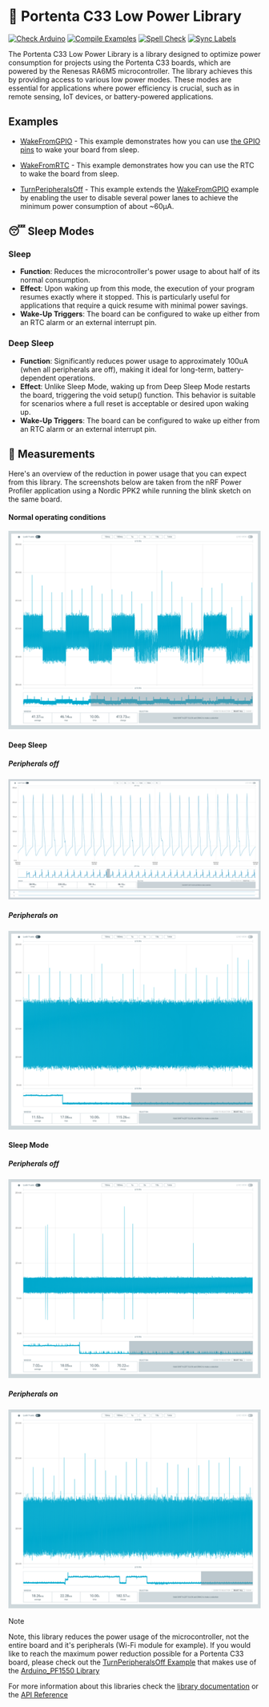 # 🔌 Portenta C33 Low Power Library

[![Check Arduino](https://github.com/arduino-libraries/Arduino_LowPowerPortentaC33/actions/workflows/check-arduino.yml/badge.svg)](https://github.com/arduino-libraries/Arduino_LowPowerPortentaC33/actions/workflows/check-arduino.yml) [![Compile Examples](https://github.com/arduino-libraries/Arduino_LowPowerPortentaC33/actions/workflows/compile-examples.yml/badge.svg)](https://github.com/arduino-libraries/Arduino_LowPowerPortentaC33/actions/workflows/compile-examples.yml) [![Spell Check](https://github.com/arduino-libraries/Arduino_LowPowerPortentaC33/actions/workflows/spell-check.yml/badge.svg)](https://github.com/arduino-libraries/Arduino_LowPowerPortentaC33/actions/workflows/spell-check.yml) [![Sync Labels](https://github.com/arduino-libraries/Arduino_LowPowerPortentaC33/actions/workflows/sync-labels.yml/badge.svg)](https://github.com/arduino-libraries/Arduino_LowPowerPortentaC33/actions/workflows/sync-labels.yml)


The Portenta C33 Low Power Library is a library designed to optimize power consumption for projects using the Portenta C33 boards, which are powered by the Renesas RA6M5 microcontroller. The library achieves this by providing access to various low power modes. These modes are essential for applications where power efficiency is crucial, such as in remote sensing, IoT devices, or battery-powered applications.


## Examples 
* [WakeFromGPIO](https://github.com/arduino-libraries/Arduino_LowPowerPortentaC33/blob/main/examples/WakeFromGPIO/WakeFromGPIO.ino) - This example demonstrates how you can use [the GPIO pins](https://github.com/arduino-libraries/Arduino_LowPowerPortentaC33/blob/main/docs/README.md#wakeup-pins) to wake your board from sleep.

* [WakeFromRTC](https://github.com/arduino-libraries/Arduino_LowPowerPortentaC33/blob/main/examples/WakeFromRTC/WakeFromRTC.ino) - This example demonstrates how you can use the RTC to wake the board from sleep. 

* [TurnPeripheralsOff](https://github.com/arduino-libraries/Arduino_LowPowerPortentaC33/blob/main/examples/TurnPeripheralsOff/TurnPeripheralsOff.ino) - This example extends the [WakeFromGPIO](https://github.com/arduino-libraries/Arduino_LowPowerPortentaC33/blob/main/examples/WakeFromGPIO/WakeFromGPIO.ino) example by enabling the user to disable several power lanes to achieve the minimum power consumption of about ~60µA.


## 😴 Sleep Modes

### Sleep 
* **Function**: Reduces the microcontroller's power usage to about half of its normal consumption.
* **Effect**: Upon waking up from this mode, the execution of your program resumes exactly where it stopped. This is particularly useful for applications that require a quick resume with minimal power savings.
* **Wake-Up Triggers**: The board can be configured to wake up either from an RTC alarm or an external interrupt pin.
  
### Deep Sleep
* **Function**: Significantly reduces power usage to approximately 100uA (when all peripherals are off), making it ideal for long-term, battery-dependent operations.
* **Effect**: Unlike Sleep Mode, waking up from Deep Sleep Mode restarts the board, triggering the void setup() function. This behavior is suitable for scenarios where a full reset is acceptable or desired upon waking up.
* **Wake-Up Triggers**: The board can be configured to wake up either from an RTC alarm or an external interrupt pin.
  

## 📐 Measurements
Here's an overview of the reduction in power usage that you can expect from this library. The screenshots below are taken from the nRF Power Profiler application using a Nordic PPK2 while running the blink sketch on the same board. 

#### Normal operating conditions
![](docs/assets/normal_usage_blink.png)

#### Deep Sleep
##### Peripherals off
![](docs/assets/deep_sleep_no_peripherals.png)

##### Peripherals on
![](docs/assets/deep_sleep_peripherals_on.png)

#### Sleep Mode 
##### Peripherals off
![](docs/assets/sleep_no_peripherals.png)

##### Peripherals on
![](docs/assets/sleep_peripherals_on.png)

> [!NOTE]  
> Note, this library reduces the power usage of the microcontroller, not the entire board and it's peripherals (Wi-Fi module for example). If you would like to reach the maximum power reduction possible for a Portenta C33 board, please check out the [TurnPeripheralsOff Example](https://github.com/arduino-libraries/Arduino_LowPowerPortentaC33/blob/main/examples/TurnPeripheralsOff/TurnPeripheralsOff.ino) that makes use of the [Arduino_PF1550 Library](https://github.com/arduino-libraries/Arduino_PF1550)

For more information about this libraries check the [library documentation](https://github.com/arduino-libraries/Arduino_LowPowerPortentaC33/blob/main/docs/README.md) or the [API Reference](https://github.com/arduino-libraries/Arduino_LowPowerPortentaC33/blob/main/docs/api.md)
